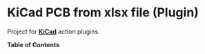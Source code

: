 # KiCad PCB from xlsx file (Plugin)

Project for **[KiCad](https://www.kicad.org/)** action plugins.

**Table of Contents**
